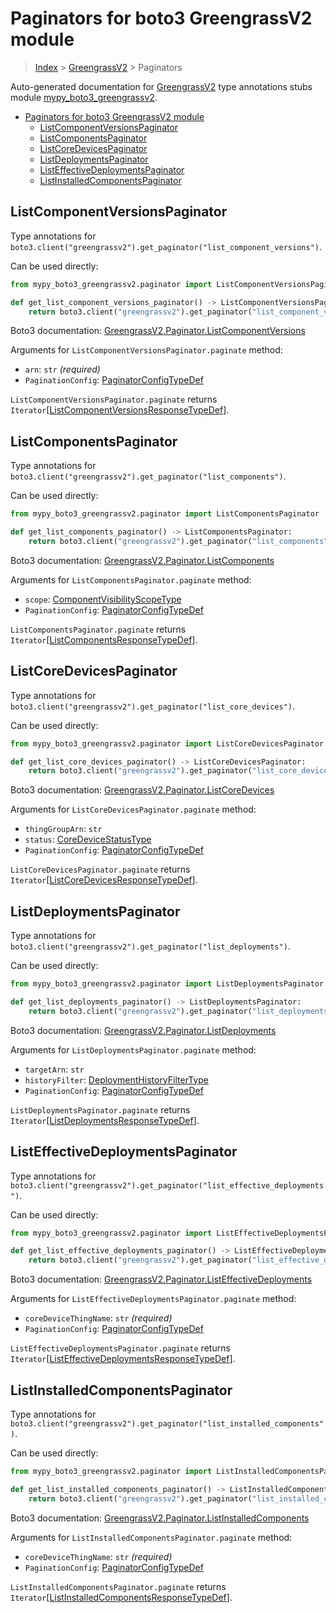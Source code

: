 # Paginators for boto3 GreengrassV2 module

> [Index](..) > [GreengrassV2](.) > Paginators

Auto-generated documentation for
[GreengrassV2](https://boto3.amazonaws.com/v1/documentation/api/1.17.78/reference/services/greengrassv2.html#GreengrassV2)
type annotations stubs module
[mypy_boto3_greengrassv2](https://pypi.org/project/mypy-boto3-greengrassv2/).

- [Paginators for boto3 GreengrassV2 module](#paginators-for-boto3-greengrassv2-module)
  - [ListComponentVersionsPaginator](#listcomponentversionspaginator)
  - [ListComponentsPaginator](#listcomponentspaginator)
  - [ListCoreDevicesPaginator](#listcoredevicespaginator)
  - [ListDeploymentsPaginator](#listdeploymentspaginator)
  - [ListEffectiveDeploymentsPaginator](#listeffectivedeploymentspaginator)
  - [ListInstalledComponentsPaginator](#listinstalledcomponentspaginator)

## ListComponentVersionsPaginator

Type annotations for
`boto3.client("greengrassv2").get_paginator("list_component_versions")`.

Can be used directly:

```python
from mypy_boto3_greengrassv2.paginator import ListComponentVersionsPaginator

def get_list_component_versions_paginator() -> ListComponentVersionsPaginator:
    return boto3.client("greengrassv2").get_paginator("list_component_versions")
```

Boto3 documentation:
[GreengrassV2.Paginator.ListComponentVersions](https://boto3.amazonaws.com/v1/documentation/api/1.17.78/reference/services/greengrassv2.html#GreengrassV2.Paginator.ListComponentVersions)

Arguments for `ListComponentVersionsPaginator.paginate` method:

- `arn`: `str` *(required)*
- `PaginationConfig`:
  [PaginatorConfigTypeDef](./type_defs.md#paginatorconfigtypedef)

`ListComponentVersionsPaginator.paginate` returns
`Iterator`\[[ListComponentVersionsResponseTypeDef](./type_defs.md#listcomponentversionsresponsetypedef)\].

## ListComponentsPaginator

Type annotations for
`boto3.client("greengrassv2").get_paginator("list_components")`.

Can be used directly:

```python
from mypy_boto3_greengrassv2.paginator import ListComponentsPaginator

def get_list_components_paginator() -> ListComponentsPaginator:
    return boto3.client("greengrassv2").get_paginator("list_components")
```

Boto3 documentation:
[GreengrassV2.Paginator.ListComponents](https://boto3.amazonaws.com/v1/documentation/api/1.17.78/reference/services/greengrassv2.html#GreengrassV2.Paginator.ListComponents)

Arguments for `ListComponentsPaginator.paginate` method:

- `scope`:
  [ComponentVisibilityScopeType](./literals.md#componentvisibilityscopetype)
- `PaginationConfig`:
  [PaginatorConfigTypeDef](./type_defs.md#paginatorconfigtypedef)

`ListComponentsPaginator.paginate` returns
`Iterator`\[[ListComponentsResponseTypeDef](./type_defs.md#listcomponentsresponsetypedef)\].

## ListCoreDevicesPaginator

Type annotations for
`boto3.client("greengrassv2").get_paginator("list_core_devices")`.

Can be used directly:

```python
from mypy_boto3_greengrassv2.paginator import ListCoreDevicesPaginator

def get_list_core_devices_paginator() -> ListCoreDevicesPaginator:
    return boto3.client("greengrassv2").get_paginator("list_core_devices")
```

Boto3 documentation:
[GreengrassV2.Paginator.ListCoreDevices](https://boto3.amazonaws.com/v1/documentation/api/1.17.78/reference/services/greengrassv2.html#GreengrassV2.Paginator.ListCoreDevices)

Arguments for `ListCoreDevicesPaginator.paginate` method:

- `thingGroupArn`: `str`
- `status`: [CoreDeviceStatusType](./literals.md#coredevicestatustype)
- `PaginationConfig`:
  [PaginatorConfigTypeDef](./type_defs.md#paginatorconfigtypedef)

`ListCoreDevicesPaginator.paginate` returns
`Iterator`\[[ListCoreDevicesResponseTypeDef](./type_defs.md#listcoredevicesresponsetypedef)\].

## ListDeploymentsPaginator

Type annotations for
`boto3.client("greengrassv2").get_paginator("list_deployments")`.

Can be used directly:

```python
from mypy_boto3_greengrassv2.paginator import ListDeploymentsPaginator

def get_list_deployments_paginator() -> ListDeploymentsPaginator:
    return boto3.client("greengrassv2").get_paginator("list_deployments")
```

Boto3 documentation:
[GreengrassV2.Paginator.ListDeployments](https://boto3.amazonaws.com/v1/documentation/api/1.17.78/reference/services/greengrassv2.html#GreengrassV2.Paginator.ListDeployments)

Arguments for `ListDeploymentsPaginator.paginate` method:

- `targetArn`: `str`
- `historyFilter`:
  [DeploymentHistoryFilterType](./literals.md#deploymenthistoryfiltertype)
- `PaginationConfig`:
  [PaginatorConfigTypeDef](./type_defs.md#paginatorconfigtypedef)

`ListDeploymentsPaginator.paginate` returns
`Iterator`\[[ListDeploymentsResponseTypeDef](./type_defs.md#listdeploymentsresponsetypedef)\].

## ListEffectiveDeploymentsPaginator

Type annotations for
`boto3.client("greengrassv2").get_paginator("list_effective_deployments")`.

Can be used directly:

```python
from mypy_boto3_greengrassv2.paginator import ListEffectiveDeploymentsPaginator

def get_list_effective_deployments_paginator() -> ListEffectiveDeploymentsPaginator:
    return boto3.client("greengrassv2").get_paginator("list_effective_deployments")
```

Boto3 documentation:
[GreengrassV2.Paginator.ListEffectiveDeployments](https://boto3.amazonaws.com/v1/documentation/api/1.17.78/reference/services/greengrassv2.html#GreengrassV2.Paginator.ListEffectiveDeployments)

Arguments for `ListEffectiveDeploymentsPaginator.paginate` method:

- `coreDeviceThingName`: `str` *(required)*
- `PaginationConfig`:
  [PaginatorConfigTypeDef](./type_defs.md#paginatorconfigtypedef)

`ListEffectiveDeploymentsPaginator.paginate` returns
`Iterator`\[[ListEffectiveDeploymentsResponseTypeDef](./type_defs.md#listeffectivedeploymentsresponsetypedef)\].

## ListInstalledComponentsPaginator

Type annotations for
`boto3.client("greengrassv2").get_paginator("list_installed_components")`.

Can be used directly:

```python
from mypy_boto3_greengrassv2.paginator import ListInstalledComponentsPaginator

def get_list_installed_components_paginator() -> ListInstalledComponentsPaginator:
    return boto3.client("greengrassv2").get_paginator("list_installed_components")
```

Boto3 documentation:
[GreengrassV2.Paginator.ListInstalledComponents](https://boto3.amazonaws.com/v1/documentation/api/1.17.78/reference/services/greengrassv2.html#GreengrassV2.Paginator.ListInstalledComponents)

Arguments for `ListInstalledComponentsPaginator.paginate` method:

- `coreDeviceThingName`: `str` *(required)*
- `PaginationConfig`:
  [PaginatorConfigTypeDef](./type_defs.md#paginatorconfigtypedef)

`ListInstalledComponentsPaginator.paginate` returns
`Iterator`\[[ListInstalledComponentsResponseTypeDef](./type_defs.md#listinstalledcomponentsresponsetypedef)\].

